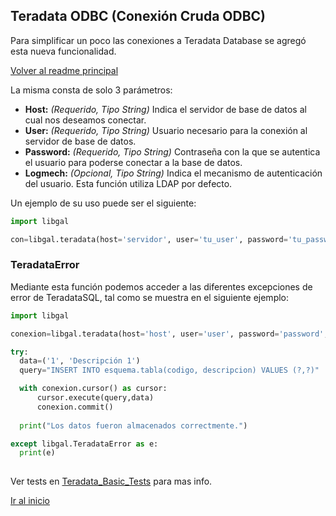 ## Teradata ODBC (Conexión Cruda ODBC)

Para simplificar un poco las conexiones a Teradata Database se agregó esta nueva funcionalidad.

[Volver al readme principal](../README.md)

La misma consta de solo 3 parámetros:

*	**Host:** *(Requerido, Tipo String)* Indica el servidor de base de datos al cual nos deseamos conectar.
*	**User:** *(Requerido, Tipo String)* Usuario necesario para la conexión al servidor de base de datos.
*	**Password:** *(Requerido, Tipo String)* Contraseña con la que se autentica el usuario para poderse conectar a la base de datos.
*	**Logmech:** *(Opcional, Tipo String)* Indica el mecanismo de autenticación del usuario. Esta función utiliza LDAP por defecto.


Un ejemplo de su uso puede ser el siguiente:

```python
import libgal

con=libgal.teradata(host='servidor', user='tu_user', password='tu_password', logmech='TD2')
```


### TeradataError

Mediante esta función podemos acceder a las diferentes excepciones de error de TeradataSQL, tal como se muestra en el siguiente ejemplo:

```python
import libgal

conexion=libgal.teradata(host='host', user='user', password='password', logmech='TD2')

try:
  data=('1', 'Descripción 1')
  query="INSERT INTO esquema.tabla(codigo, descripcion) VALUES (?,?)"

  with conexion.cursor() as cursor:
      cursor.execute(query,data)
      conexion.commit()
  
  print("Los datos fueron almacenados correctmente.")

except libgal.TeradataError as e:
  print(e)
 
```

Ver tests en [Teradata_Basic_Tests](tests/Teradata_Basic_Test.py) para mas info.

[Ir al inicio](#teradata-simple-sin-teradataml)